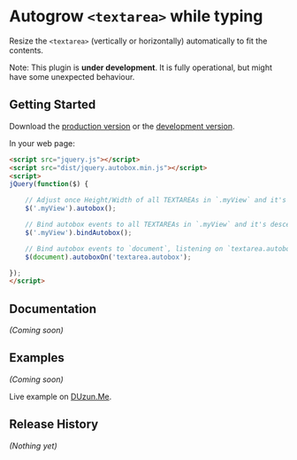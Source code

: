 # Autogrow `<textarea>` while typing

Resize the `<textarea>` (vertically or horizontally) automatically to fit the contents.

Note: This plugin is **under development**.
      It is fully operational, but might have some unexpected behaviour.

## Getting Started
Download the [production version][min] or the [development version][max].

[min]: https://raw.github.com/duzun/jquery.autobox/master/dist/jquery.autobox.min.js
[max]: https://raw.github.com/duzun/jquery.autobox/master/dist/jquery.autobox.js

In your web page:

```html
<script src="jquery.js"></script>
<script src="dist/jquery.autobox.min.js"></script>
<script>
jQuery(function($) {

    // Adjust once Height/Width of all TEXTAREAs in `.myView` and it's descendants.
    $('.myView').autobox();

    // Bind autobox events to all TEXTAREAs in `.myView` and it's descendants.
    $('.myView').bindAutobox();

    // Bind autobox events to `document`, listening on `textarea.autobox` events.
    $(document).autoboxOn('textarea.autobox');

});
</script>
```

## Documentation
_(Coming soon)_

## Examples
_(Coming soon)_

Live example on [DUzun.Me](https://duzun.me/playground/encode#base64UrlEncode=).

## Release History
_(Nothing yet)_
